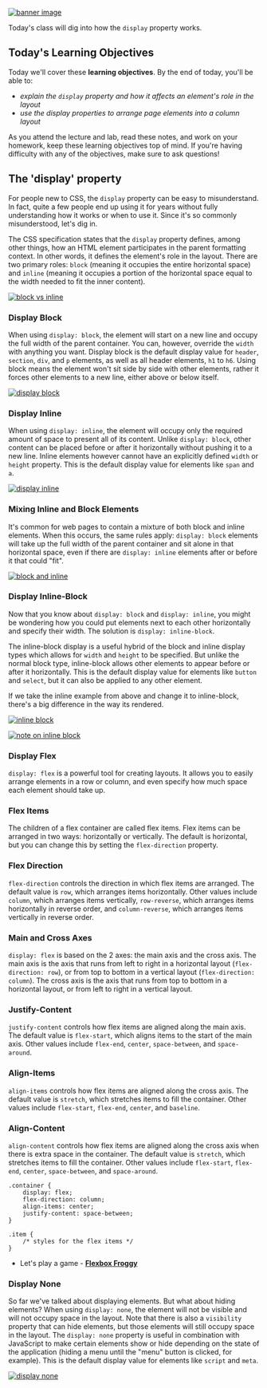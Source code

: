 [![banner image](./images/day-3-img-1.png)](#)

Today's class will dig into how the `display` property works.

## Today's Learning Objectives

Today we'll cover these **learning objectives**. By the end of today, you'll be able to:

* *explain the `display` property and how it affects an element's role in the layout*
* *use the display properties to arrange page elements into a column layout*

As you attend the lecture and lab, read these notes, and work on your homework, keep these learning objectives top of mind. If you're having difficulty with any of the objectives, make sure to ask questions!

## The 'display' property

For people new to CSS, the `display` property can be easy to misunderstand. In fact, quite a few people end up using it for years without fully understanding how it works or when to use it. Since it's so commonly misunderstood, let's dig in.

The CSS specification states that the `display` property defines, among other things, how an HTML element participates in the parent formatting context. In other words, it defines the element's role in the layout. There are two primary roles: `block` (meaning it occupies the entire horizontal space) and `inline` (meaning it occupies a portion of the horizontal space equal to the width needed to fit the inner content).

[![block vs inline](./images/day-3-img-2.png)](#)

### Display Block

When using `display: block`, the element will start on a new line and occupy the full width of the parent container. You can, however, override the `width` with anything you want. Display block is the default display value for `header`, `section`, `div`, and `p` elements, as well as all header elements, `h1` to `h6`. Using block means the element won't sit side by side with other elements, rather it forces other elements to a new line, either above or below itself.

[![display block](./images/day-3-img-3.png)](#)

### Display Inline

When using `display: inline`, the element will occupy only the required amount of space to present all of its content. Unlike `display: block`, other content can be placed before or after it horizontally without pushing it to a new line. Inline elements however cannot have an explicitly defined `width` or `height` property. This is the default display value for elements like `span` and `a`.

[![display inline](./images/day-3-img-4.png)](#)

### Mixing Inline and Block Elements

It's common for web pages to contain a mixture of both block and inline elements. When this occurs, the same rules apply: `display: block` elements will take up the full width of the parent container and sit alone in that horizontal space, even if there are `display: inline` elements after or before it that could "fit".

[![block and inline](./images/day-3-img-5.png)](#)

### Display Inline-Block

Now that you know about `display: block` and `display: inline`, you might be wondering how you could put elements next to each other horizontally and specify their width. The solution is `display: inline-block`.

The inline-block display is a useful hybrid of the block and inline display types which allows for `width` and `height` to be specified. But unlike the normal block type, inline-block allows other elements to appear before or after it horizontally. This is the default display value for elements like `button` and `select`, but it can also be applied to any other element.

If we take the inline example from above and change it to inline-block, there's a big difference in the way its rendered.

[![inline block](./images/day-3-img-6.png)](#)

[![note on inline block](./images/day-3-img-7.png)](#)

### Display Flex

`display: flex` is a powerful tool for creating layouts. It allows you to easily arrange elements in a row or column, and even specify how much space each element should take up. 

### Flex Items

The children of a flex container are called flex items. Flex items can be arranged in two ways: horizontally or vertically. The default is horizontal, but you can change this by setting the `flex-direction` property.

### Flex Direction

`flex-direction` controls the direction in which flex items are arranged. The default value is `row`, which arranges items horizontally. Other values include `column`, which arranges items vertically, `row-reverse`, which arranges items horizontally in reverse order, and `column-reverse`, which arranges items vertically in reverse order.

### Main and Cross Axes

`display: flex` is based on the 2 axes: the main axis and the cross axis. The main axis is the axis that runs from left to right in a horizontal layout (`flex-direction: row`), or from top to bottom in a vertical layout (`flex-direction: column`). The cross axis is the axis that runs from top to bottom in a horizontal layout, or from left to right in a vertical layout.

### Justify-Content

`justify-content` controls how flex items are aligned along the main axis. The default value is `flex-start`, which aligns items to the start of the main axis. Other values include `flex-end`, `center`, `space-between`, and `space-around`.

### Align-Items

`align-items` controls how flex items are aligned along the cross axis. The default value is `stretch`, which stretches items to fill the container. Other values include `flex-start`, `flex-end`, `center`, and `baseline`.

### Align-Content

`align-content` controls how flex items are aligned along the cross axis when there is extra space in the container. The default value is `stretch`, which stretches items to fill the container. Other values include `flex-start`, `flex-end`, `center`, `space-between`, and `space-around`.



```
.container {
    display: flex;
    flex-direction: column;
    align-items: center;
    justify-content: space-between;
}

.item {
    /* styles for the flex items */
}

```
* Let's play a game -  **<a href="https://flexboxfroggy.com/">Flexbox Froggy</a>**

### Display None

So far we've talked about displaying elements. But what about hiding elements? When using `display: none`, the element will not be visible and will not occupy space in the layout. Note that there is also a `visibility` property that can hide elements, but those elements will still occupy space in the layout. The `display: none` property is useful in combination with JavaScript to make certain elements show or hide depending on the state of the application (hiding a menu until the "menu" button is clicked, for example). This is the default display value for elements like `script` and `meta`.

[![display none](./images/day-3-img-8.png)](#)

